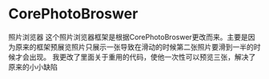 # CorePhotoBroswer
照片浏览器
这个照片浏览器框架是根据CorePhotoBroswer更改而来。主要是因为原来的框架预展览照片只展示一张导致在滑动的时候第二张照片要滑到一半的时候才会出现。 
我更改了里面关于重用的代码，使他一次性可以预览三张，解决了原来的小小缺陷

